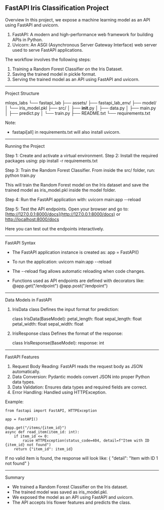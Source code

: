 ## FastAPI Iris Classification Project

Overview
In this project, we expose a machine learning model as an API using FastAPI and uvicorn.

1. FastAPI: A modern and high-performance web framework for building APIs in Python.
2. Uvicorn: An ASGI (Asynchronous Server Gateway Interface) web server used to serve FastAPI applications.

The workflow involves the following steps:

1. Training a Random Forest Classifier on the Iris Dataset.
2. Saving the trained model in pickle format.
3. Serving the trained model as an API using FastAPI and uvicorn.

---

Project Structure

mlops\_labs
└── fastapi\_lab
├── assets/
├── fastapi\_lab\_env/
├── model/
│   └── iris\_model.pkl
├── src/
│   ├── **init**.py
│   ├── data.py
│   ├── main.py
│   ├── predict.py
│   └── train.py
├── README.txt
└── requirements.txt

Note:

* fastapi\[all] in requirements.txt will also install uvicorn.

---

Running the Project

Step 1: Create and activate a virtual environment.
Step 2: Install the required packages using:
pip install -r requirements.txt

Step 3: Train the Random Forest Classifier. From inside the src/ folder, run:
python train.py

This will train the Random Forest model on the Iris dataset and save the trained model as iris\_model.pkl inside the model folder.

Step 4: Run the FastAPI application with:
uvicorn main\:app --reload

Step 5: Test the API endpoints.
Open your browser and go to:
[http://127.0.0.1:8000/docs](http://127.0.0.1:8000/docs)
or
[http://localhost:8000/docs](http://localhost:8000/docs)

Here you can test out the endpoints interactively.

---

FastAPI Syntax

* The FastAPI application instance is created as:
  app = FastAPI()

* To run the application:
  uvicorn main\:app --reload

* The --reload flag allows automatic reloading when code changes.

* Functions used as API endpoints are defined with decorators like:
  @app.get("/endpoint")
  @app.post("/endpoint")

---

Data Models in FastAPI

1. IrisData class
   Defines the input format for prediction:

   class IrisData(BaseModel):
   petal\_length: float
   sepal\_length: float
   petal\_width: float
   sepal\_width: float

2. IrisResponse class
   Defines the format of the response:

   class IrisResponse(BaseModel):
   response: int

---

FastAPI Features

1. Request Body Reading: FastAPI reads the request body as JSON automatically.
2. Data Conversion: Pydantic models convert JSON into proper Python data types.
3. Data Validation: Ensures data types and required fields are correct.
4. Error Handling: Handled using HTTPException.

Example:

```
from fastapi import FastAPI, HTTPException  

app = FastAPI()  

@app.get("/items/{item_id}")  
async def read_item(item_id: int):  
    if item_id <= 0:  
        raise HTTPException(status_code=404, detail=f"Item with ID {item_id} not found")  
    return {"item_id": item_id}  
```

If no valid item is found, the response will look like:
{ "detail": "Item with ID 1 not found" }

---

Summary

* We trained a Random Forest Classifier on the Iris dataset.
* The trained model was saved as iris\_model.pkl.
* We exposed the model as an API using FastAPI and uvicorn.
* The API accepts Iris flower features and predicts the class.

